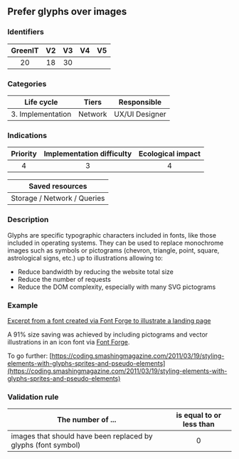 ## Prefer glyphs over images

### Identifiers

| GreenIT | V2  | V3  | V4  | V5  |
| :-----: | :-: | :-: | :-: | :-: |
|   20    | 18  | 30  |     |     |

### Categories

|    Life cycle     |  Tiers  |  Responsible   |
| :---------------: | :-----: | :------------: |
| 3. Implementation | Network | UX/UI Designer |

### Indications

| Priority | Implementation difficulty | Ecological impact |
| :------: | :-----------------------: | :---------------: |
|    4     |             3             |         4         |

|       Saved resources       |
| :-------------------------: |
| Storage / Network / Queries |

### Description

Glyphs are specific typographic characters included in fonts, like those included in operating systems. They can be used to replace monochrome images such as symbols or pictograms (chevron, triangle, point, square, astrological signs, etc.) up to illustrations allowing to:

- Reduce bandwidth by reducing the website total size
- Reduce the number of requests
- Reduce the DOM complexity, especially with many SVG pictograms

### Example

[Excerpt from a font created via Font Forge to illustrate a landing page](https://github.com/florinesueur/images/blob/main/vue-font-forge.svg)

A 91% size saving was achieved by including pictograms and vector illustrations in an icon font via [Font Forge](https://fontforge.org/en-US/).

To go further: [https://coding.smashingmagazine.com/2011/03/19/styling-elements-with-glyphs-sprites-and-pseudo-elements](https://coding.smashingmagazine.com/2011/03/19/styling-elements-with-glyphs-sprites-and-pseudo-elements)

### Validation rule

| The number of ...                                             | is equal to or less than |
| ------------------------------------------------------------- | :----------------------: |
| images that should have been replaced by glyphs (font symbol) |            0             |
